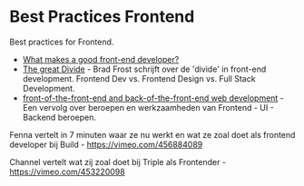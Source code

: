 # Best Practices Frontend
Best practices for Frontend.

- [What makes a good front-end developer?](https://css-tricks.com/what-makes-a-good-front-end-developer/)
- [The great Divide](https://css-tricks.com/the-great-divide/) - Brad Frost schrijft over de 'divide' in front-end development. Frontend Dev vs. Frontend Design vs. Full Stack Development.
- [front-of-the-front-end and back-of-the-front-end web development](https://bradfrost.com/blog/post/front-of-the-front-end-and-back-of-the-front-end-web-development/) - Een vervolg over beroepen en werkzaamheden van Frontend - UI - Backend beroepen. 


Fenna vertelt in 7 minuten waar ze nu werkt en wat ze zoal doet als frontend developer bij Build - https://vimeo.com/456884089

Channel vertelt wat zij zoal doet bij Triple als Frontender - https://vimeo.com/453220098
